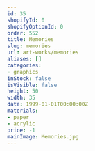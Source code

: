 ```yaml
---
id: 35
shopifyId: 0
shopifyOptionId: 0
order: 552
title: Memories
slug: memories
url: art-works/memories
aliases: []
categories:
- graphics
inStock: false
isVisible: false
height: 50
width: 35
date: 1999-01-01T00:00:00Z
materials:
- paper
- acrylic
price: -1
mainImage: Memories.jpg
---
```

